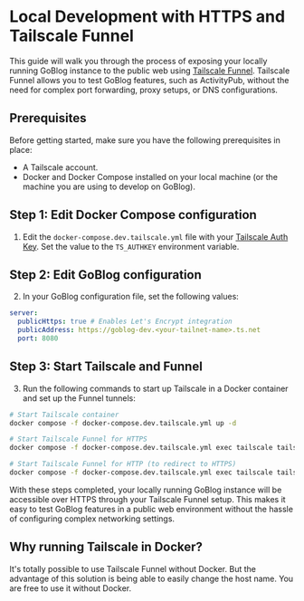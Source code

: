 # Local Development with HTTPS and Tailscale Funnel

This guide will walk you through the process of exposing your locally running GoBlog instance to the public web using [Tailscale Funnel](https://tailscale.com/kb/1223/funnel/). Tailscale Funnel allows you to test GoBlog features, such as ActivityPub, without the need for complex port forwarding, proxy setups, or DNS configurations.

## Prerequisites

Before getting started, make sure you have the following prerequisites in place:

- A Tailscale account.
- Docker and Docker Compose installed on your local machine (or the machine you are using to develop on GoBlog).

## Step 1: Edit Docker Compose configuration

1. Edit the `docker-compose.dev.tailscale.yml` file with your [Tailscale Auth Key](https://login.tailscale.com/admin/settings/keys). Set the value to the `TS_AUTHKEY` environment variable.

## Step 2: Edit GoBlog configuration

2. In your GoBlog configuration file, set the following values:

```yaml
server:
  publicHttps: true # Enables Let's Encrypt integration
  publicAddress: https://goblog-dev.<your-tailnet-name>.ts.net
  port: 8080
```

## Step 3: Start Tailscale and Funnel

3. Run the following commands to start up Tailscale in a Docker container and set up the Funnel tunnels:

```sh
# Start Tailscale container
docker compose -f docker-compose.dev.tailscale.yml up -d

# Start Tailscale Funnel for HTTPS
docker compose -f docker-compose.dev.tailscale.yml exec tailscale tailscale --socket /tmp/tailscaled.sock funnel --bg --tcp=443 8080

# Start Tailscale Funnel for HTTP (to redirect to HTTPS)
docker compose -f docker-compose.dev.tailscale.yml exec tailscale tailscale --socket /tmp/tailscaled.sock funnel --bg --tcp=80 80
```

With these steps completed, your locally running GoBlog instance will be accessible over HTTPS through your Tailscale Funnel setup. This makes it easy to test GoBlog features in a public web environment without the hassle of configuring complex networking settings.

## Why running Tailscale in Docker?

It's totally possible to use Tailscale Funnel without Docker. But the advantage of this solution is being able to easily change the host name. You are free to use it without Docker.